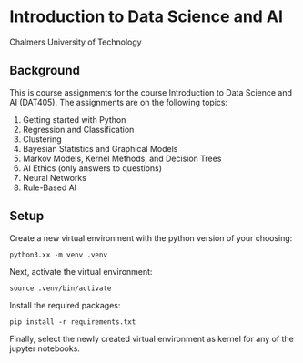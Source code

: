 # Introduction to Data Science and AI
Chalmers University of Technology

## Background
This is course assignments for the course Introduction to Data Science and AI (DAT405). The assignments are on the following topics:
1. Getting started with Python
2. Regression and Classification
3. Clustering
4. Bayesian Statistics and Graphical Models
5. Markov Models, Kernel Methods, and Decision Trees
6. AI Ethics (only answers to questions)
7. Neural Networks
8. Rule-Based AI

## Setup
Create a new virtual environment with the python version of your choosing:

``python3.xx -m venv .venv``

Next, activate the virtual environment:

``source .venv/bin/activate``

Install the required packages:

``pip install -r requirements.txt``

Finally, select the newly created virtual environment as kernel for any of the jupyter notebooks.